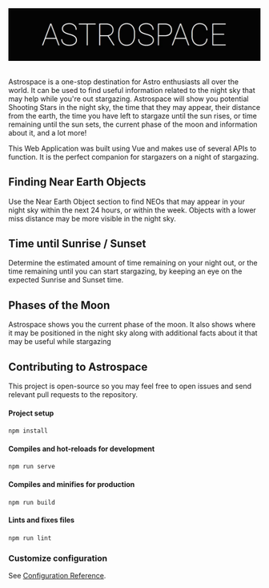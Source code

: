 
<a align="center" href="https://astrospace.netlify.com">
<img src="https://raw.githubusercontent.com/nathanielmathew/astro/master/src/assets/markdown.JPG?token=AFJ7P3KNXLDXQ736NACWBTS73OEBU" alt="ASTROSPACE" >
</a>

##

Astrospace is a one-stop destination for Astro enthusiasts all over the world. It can be used to find useful information related to the night sky that may help while you're out stargazing. Astrospace will show you potential Shooting Stars in the night sky, the time that they may appear, their distance from the earth, the time you have left to stargaze until the sun rises, or time remaining until the sun sets, the current phase of the moon and information about it, and a lot more!

This Web Application was built using Vue and makes use of several APIs to function. It is the perfect companion for stargazers on a night of stargazing.

## Finding Near Earth Objects
Use the Near Earth Object section to find NEOs that may appear in your night sky within the next 24 hours, or within the week. Objects with a lower miss distance may be more visible in the night sky.

## Time until Sunrise / Sunset
Determine the estimated amount of time remaining on your night out, or the time remaining until you can start stargazing, by keeping an eye on the expected Sunrise and Sunset time.

## Phases of the Moon
Astrospace shows you the current phase of the moon. It also shows where it may be positioned in the night sky along with additional facts about it that may be useful while stargazing

## Contributing to Astrospace

This project is open-source so you may feel free to open issues and send relevant pull requests to the repository.

#### Project setup
```
npm install
```

#### Compiles and hot-reloads for development
```
npm run serve
```

#### Compiles and minifies for production
```
npm run build
```

#### Lints and fixes files
```
npm run lint
```

### Customize configuration
See [Configuration Reference](https://cli.vuejs.org/config/).